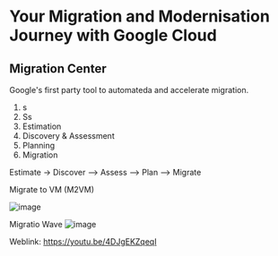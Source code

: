 # Your Migration and Modernisation Journey with Google Cloud 

## Migration Center
Google's first party tool to automateda and accelerate migration.
1. s
2. Ss
3. Estimation
4. Discovery & Assessment
5. Planning
6. Migration

Estimate -> Discover --> Assess --> Plan --> Migrate

Migrate to VM (M2VM)

![image](https://github.com/user-attachments/assets/e16b60fb-431e-4add-b094-46e94b0bcad4)

Migratio Wave
![image](https://github.com/user-attachments/assets/e9fc8baf-bfa8-4d70-af4c-814378c19567)

Weblink: https://youtu.be/4DJgEKZqeqI

